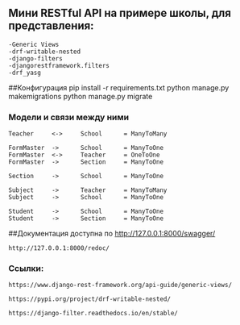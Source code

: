 ## Мини RESTful API на примере школы, для представления:

    -Generic Views 
    -drf-writable-nested 
    -django-filters
    -djangorestframework.filters
    -drf_yasg


##Конфигурация
    pip install -r requirements.txt 
    python manage.py makemigrations
    python manage.py migrate


### Модели и связи между ними

    Teacher     <->     School      = ManyToMany 
    
    FormMaster  ->      School      = ManyToOne 
    FormMaster  <->     Teacher     = OneToOne
    FormMaster  ->      Section     = ManyToOne 

    Section     ->      School      = ManyToOne

    Subject     ->      Teacher     = ManyToMany
    Subject     ->      School      = ManyToOne 

    Student     ->      School      = ManyToOne 
    Student     ->      Section     = ManyToOne 


##Документация доступна по 
    http://127.0.0.1:8000/swagger/ 
    
    http://127.0.0.1:8000/redoc/


### Cсылки:
    https://www.django-rest-framework.org/api-guide/generic-views/
    
    https://pypi.org/project/drf-writable-nested/
    
    https://django-filter.readthedocs.io/en/stable/ 


